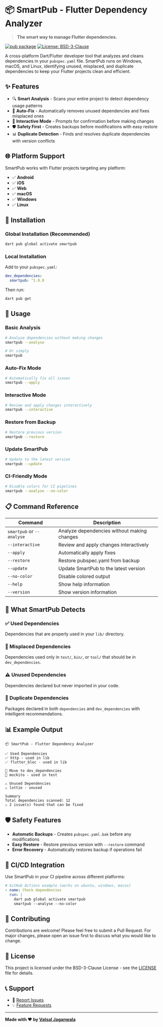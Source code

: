 # 📦 SmartPub - Flutter Dependency Analyzer

> **The smart way to manage Flutter dependencies.**

[![pub package](https://img.shields.io/pub/v/smartpub.svg)](https://pub.dev/packages/smartpub)
[![License: BSD-3-Clause](https://img.shields.io/badge/License-BSD%203--Clause-blue.svg)](https://opensource.org/licenses/BSD-3-Clause)

A cross-platform Dart/Flutter developer tool that analyzes and cleans dependencies in your `pubspec.yaml` file. SmartPub runs on Windows, macOS, and Linux, identifying unused, misplaced, and duplicate dependencies to keep your Flutter projects clean and efficient.

## ✨ Features

- 🔍 **Smart Analysis** - Scans your entire project to detect dependency usage patterns
- 🧹 **Auto-Fix** - Automatically removes unused dependencies and fixes misplaced ones
- 🤝 **Interactive Mode** - Prompts for confirmation before making changes
- 🛡️ **Safety First** - Creates backups before modifications with easy restore
- 📊 **Duplicate Detection** - Finds and resolves duplicate dependencies with version conflicts

## 🌐 Platform Support

SmartPub works with Flutter projects targeting any platform:

- ✅ **Android**
- ✅ **iOS**
- ✅ **Web**
- ✅ **macOS**
- ✅ **Windows**
- ✅ **Linux**

## 🚀 Installation

### Global Installation (Recommended)

```bash
dart pub global activate smartpub
```

### Local Installation

Add to your `pubspec.yaml`:

```yaml
dev_dependencies:
  smartpub: ^1.0.0
```

Then run:

```bash
dart pub get
```

## 📖 Usage

### Basic Analysis

```bash
# Analyze dependencies without making changes
smartpub --analyse

# Or simply
smartpub
```

### Auto-Fix Mode

```bash
# Automatically fix all issues
smartpub --apply
```

### Interactive Mode

```bash
# Review and apply changes interactively
smartpub --interactive
```

### Restore from Backup

```bash
# Restore previous version
smartpub --restore
```

### Update SmartPub

```bash
# Update to the latest version
smartpub --update
```

### CI-Friendly Mode

```bash
# Disable colors for CI pipelines
smartpub --analyse --no-color
```

## 📋 Command Reference


| Command                   | Description                                 |
| --------------------------- | --------------------------------------------- |
| `smartpub` or `--analyse` | Analyze dependencies without making changes |
| `--interactive`           | Review and apply changes interactively      |
| `--apply`                 | Automatically apply fixes                   |
| `--restore`               | Restore pubspec.yaml from backup            |
| `--update`                | Update SmartPub to the latest version       |
| `--no-color`              | Disable colored output                      |
| `--help`                  | Show help information                       |
| `--version`               | Show version information                    |

## 🎯 What SmartPub Detects

### ✅ Used Dependencies

Dependencies that are properly used in your `lib/` directory.

### 🧩 Misplaced Dependencies

Dependencies used only in `test/`, `bin/`, or `tool/` that should be in `dev_dependencies`.

### ⚠️ Unused Dependencies

Dependencies declared but never imported in your code.

### 🔄 Duplicate Dependencies

Packages declared in both `dependencies` and `dev_dependencies` with intelligent recommendations.

## 📊 Example Output

```
📦 SmartPub - Flutter Dependency Analyzer

✅ Used Dependencies
✅ http - used in lib
✅ flutter_bloc - used in lib

🧩 Move to dev_dependencies
🧩 mockito - used in test

⚠️ Unused Dependencies
⚠️ lottie - unused

Summary
Total dependencies scanned: 12
⚠️ 2 issue(s) found that can be fixed
```

## 🛡️ Safety Features

- **Automatic Backups** - Creates `pubspec.yaml.bak` before any modifications
- **Easy Restore** - Restore previous version with `--restore` command
- **Error Recovery** - Automatically restores backup if operations fail

## 🔧 CI/CD Integration

Use SmartPub in your CI pipeline across different platforms:

```yaml
# GitHub Actions example (works on ubuntu, windows, macos)
- name: Check dependencies
  run: |
    dart pub global activate smartpub
    smartpub --analyse --no-color
```

## 🤝 Contributing

Contributions are welcome! Please feel free to submit a Pull Request. For major changes, please open an issue first to discuss what you would like to change.

## 📄 License

This project is licensed under the BSD-3-Clause License - see the [LICENSE](LICENSE) file for details.

## 📞 Support

- 🐛 [Report Issues](https://github.com/VatsalJaganwala/smartpub/issues)
- 💡 [Feature Requests](https://github.com/VatsalJaganwala/smartpub/issues)

---

**Made with ❤️ by [Vatsal Jaganwala](https://github.com/VatsalJaganwala)**
